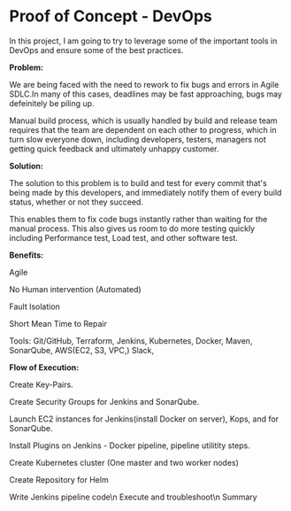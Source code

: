# Proof of Concept - DevOps

In this project, I am going to try to leverage some of the important tools in DevOps and ensure some of the best practices. 

**Problem:**

We are being faced with the need to rework to fix bugs and errors in Agile SDLC.In many of this cases, deadlines may be fast approaching, bugs may defeinitely be piling up. 

Manual build process, which is usually handled by build and release team requires that the team are dependent on each other to progress, which in turn slow everyone down, including developers, testers, managers not getting quick feedback and ultimately unhappy customer. 

**Solution:**

The solution to this problem is to build and test for every commit that's being made by this developers, and immediately notify them of every build status, whether or not they succeed. 

This enables them to fix code bugs instantly rather than waiting for the manual process. This also gives us room to do more testing quickly including Performance test, Load test, and other software test. 

**Benefits:**

Agile

No Human intervention (Automated)

Fault Isolation

Short Mean Time to Repair

Tools: Git/GitHub, Terraform, Jenkins, Kubernetes, Docker, Maven, SonarQube, AWS(EC2, S3, VPC,) Slack,


**Flow of Execution:** 

Create Key-Pairs.

Create Security Groups for Jenkins and SonarQube.

Launch EC2 instances for Jenkins(install Docker on server), Kops, and for SonarQube.

Install Plugins on Jenkins - Docker pipeline, pipeline utilitity steps.

Create Kubernetes cluster (One master and two worker nodes)

Create Repository for Helm 

Write Jenkins pipeline code\n
Execute and troubleshoot\n
Summary
